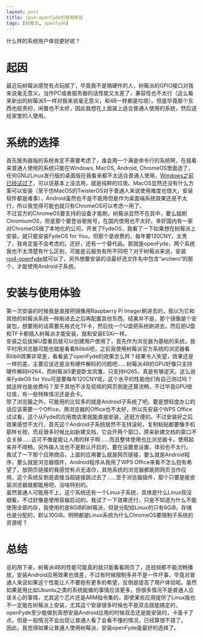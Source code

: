 ```yaml
---
layout: post
title: rpi4-openfyde的使用体验
tags: [树莓派, openfyde]
---
```


  什么样的系统用户体验更好呢？<!--more-->    

# 起因
  最近玩树莓派感觉有点玩腻了，毕竟我不是搞硬件的人，树莓派的GPIO接口对我来说毫无意义，当作PC或者服务器的话性能又太差了，兼容性也不太行（这么看来新出的树莓派5一样对我来说毫无意义，和4B一样都是垃圾）。但是毕竟那个东西也挺贵的，闲置也不太好，因此我想在上面装上适合普通人使用的系统，然后送给家里的人使用。   

# 系统的选择
  首先服务器版的系统肯定不需要考虑了，谁会用一个满是命令行的系统啊，在我看来普通人使用的系统只能在Windows, MacOS, Android, ChromeOS里面选了，任何GNU/Linux发行版的桌面版在我看来都不太适合普通人使用，[Windows之前已经试过了](/2023/05/22/rpi-win.html)，可以说基本上没法用，就是纯粹的垃圾。MacOS显然还没有什么方案可以安装（至于仿MacOS的TwisterOS对于普通人来说使用难度也很大，安装软件都是难事），Android虽然也不是不能用但是作为桌面端系统效果还是不太行，所以我觉得可能也就只有ChromeOS可以考虑一用了。   
  不过官方的ChromeOS要支持的设备才能刷，树莓派显然不在其中，要么就刷ChromiumOS，但是那个要登谷歌账号，在国内使用也不太好。幸好国内有一家对ChromeOS做了本地化的公司，开发了FydeOS，我看了一下如果想在树莓派上安装，就只能安装FydeOS for You，但那个是收费的，每年要120CNY，太贵了，我肯定是不会考虑的。还好，还有一个替代品，那就是openFyde，两个系统我也不太清楚有什么区别，可能是云服务有所不同吧？对于树莓派来说，安装[rpi4-openfyde](https://github.com/openFyde/overlay-rpi4-openfyde)就可以了，另外想要安装的话最好选文件名中包含“archero”的那个，才能使用Android子系统。   

# 安装与使用体验
  第一次安装的时候我是直接把镜像用Raspberry Pi Imager刷进去的，我以为它和其他的树莓派系统一样刷进去之后再配置其他东西，结果并不是，那个镜像是个安装包，想要用的话需要先格式化TF卡，然后找一个U盘把系统刷进去，然后把U盘和TF卡都插入树莓派才能安装，就和安装ESXi一样。   
  安装之后拔掉U盘重启就可以创建用户使用了，首先作为浏览器为基础的系统，我平时用浏览器可能也就是看看Bilibili吧，之前我使用树莓派官方系统的浏览器看Bilibili效果非常差，看看装了openFyde的效果怎么样？结果令人失望，效果还是一样的差，主要应该还是没有硬件解码的问题吧……树莓派4B的GPU好像只支持硬件解码H264，而树莓派5更是卧龙凤雏，只支持H265，真是有够逆天。这么说来FydeOS for You可是要每年120CNY呢，这个水平的性能他们有自己测过吗？就这样也能收费吗？至于其他不涉及视频的网页倒是还算流畅，不过毕竟GPU很垃圾，有一些特殊情况还是会卡。   
  除了浏览器之外，可能用的比较多的就是Android子系统了吧，要是想轻度办公的话应该需要一个Office，用浏览器的Office也不太好，所以先安装个WPS Office试试看，这个从Fyde的应用商店里就能直接安装，还挺方便的。不过安装好之后效果感觉不太行，首先这个Android子系统居然不支持滚轮，复制粘贴都要像手机那样长按，而且很多时候比如新建文档，它会开两个窗口，原来新建文档的窗口不会关掉……这可不像是能让人用的样子啊……而且整体使用也比浏览器卡，使用起来并不顺畅。另外输入法也不是默认开启的，要在设置里设置，体验也不太行。   
  我试了一下那个应用商店，上面的应用要么就是网页链接，要么就是Android程序，要么就是浏览器插件，Android程序从我用了WPS Office来看不怎么抱有希望了，放网页链接的我感觉有点无语😓，其他系统的浏览器都能把网页当作应用，这个系统反倒是直接当超链接跳过去了……至于浏览器插件，那个只要是能安装浏览器就都能用吧，没啥特别的。   
  虽然普通人可能用不上，这个系统还有一个Linux子系统，具体是什么Linux我没细看，不过好像是使用容器启动的。我试了一下效果还行，只是不知道为什么不能使用全部内存，我使用的是8GiB的树莓派，但是分配给Linux的只有6GiB，存储也是分配的，默认10GiB。明明都是Linux系统为什么ChromeOS要限制子系统的资源呢？   
# 总结
  总的用下来，树莓派4B的性能可能真的就只能看看网页了，连视频都不能流畅播放，安装Android应用效果也很差，不过有时候限制多并不是一件坏事，毕竟对普通人来说如果这个性能让人不要抱有更多的希望，反倒是提高了用户体验呢。虽然如果是用比如Ubuntu之类的系统能做的事情应该更多，但很多情况不是普通人应该关心的事情，尤其这个芯片还是ARM指令集的，即使某些应用提供了Linux版也不一定能在树莓派上安装，尤其这个安装很多时候也不是双击就能搞定的，openFyde至少能做到真想安装Android应用的时候双击还是能安装的，卡虽卡了点，但是一般情况不会出现让普通人看了会看不懂的情况，已经算很不错了。   
  因此，我觉得如果让普通人使用树莓派，安装openFyde是最好的选择了。